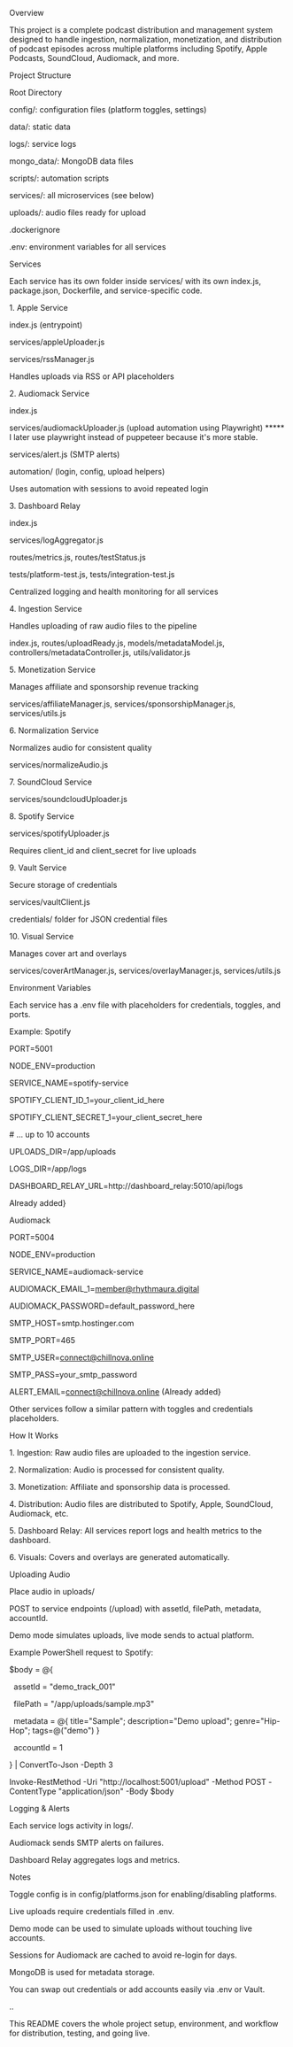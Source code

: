 Overview



This project is a complete podcast distribution and management system designed to handle ingestion, normalization, monetization, and distribution of podcast episodes across multiple platforms including Spotify, Apple Podcasts, SoundCloud, Audiomack, and more.



Project Structure



Root Directory



config/: configuration files (platform toggles, settings)



data/: static data



logs/: service logs



mongo\_data/: MongoDB data files



scripts/: automation scripts



services/: all microservices (see below)



uploads/: audio files ready for upload



.dockerignore



.env: environment variables for all services





Services



Each service has its own folder inside services/ with its own index.js, package.json, Dockerfile, and service-specific code.



1\. Apple Service



index.js (entrypoint)



services/appleUploader.js



services/rssManager.js



Handles uploads via RSS or API placeholders





2\. Audiomack Service



index.js



services/audiomackUploader.js (upload automation using Playwright) \*\*\*\*\* I later use playwright instead of puppeteer because it's more stable. 



services/alert.js (SMTP alerts)



automation/ (login, config, upload helpers)



Uses automation with sessions to avoid repeated login





3\. Dashboard Relay



index.js



services/logAggregator.js



routes/metrics.js, routes/testStatus.js



tests/platform-test.js, tests/integration-test.js



Centralized logging and health monitoring for all services





4\. Ingestion Service



Handles uploading of raw audio files to the pipeline



index.js, routes/uploadReady.js, models/metadataModel.js, controllers/metadataController.js, utils/validator.js





5\. Monetization Service



Manages affiliate and sponsorship revenue tracking



services/affiliateManager.js, services/sponsorshipManager.js, services/utils.js





6\. Normalization Service



Normalizes audio for consistent quality



services/normalizeAudio.js





7\. SoundCloud Service



services/soundcloudUploader.js





8\. Spotify Service



services/spotifyUploader.js



Requires client\_id and client\_secret for live uploads





9\. Vault Service



Secure storage of credentials



services/vaultClient.js



credentials/ folder for JSON credential files





10\. Visual Service



Manages cover art and overlays



services/coverArtManager.js, services/overlayManager.js, services/utils.js





Environment Variables



Each service has a .env file with placeholders for credentials, toggles, and ports.



Example: Spotify



PORT=5001

NODE\_ENV=production

SERVICE\_NAME=spotify-service

SPOTIFY\_CLIENT\_ID\_1=your\_client\_id\_here

SPOTIFY\_CLIENT\_SECRET\_1=your\_client\_secret\_here

\# ... up to 10 accounts

UPLOADS\_DIR=/app/uploads

LOGS\_DIR=/app/logs

DASHBOARD\_RELAY\_URL=http://dashboard\_relay:5010/api/logs

Already added}

Audiomack



PORT=5004

NODE\_ENV=production

SERVICE\_NAME=audiomack-service

AUDIOMACK\_EMAIL\_1=member@rhythmaura.digital

AUDIOMACK\_PASSWORD=default\_password\_here

SMTP\_HOST=smtp.hostinger.com

SMTP\_PORT=465

SMTP\_USER=connect@chillnova.online

SMTP\_PASS=your\_smtp\_password

ALERT\_EMAIL=connect@chillnova.online
(Already added}



Other services follow a similar pattern with toggles and credentials placeholders.



How It Works



1\. Ingestion: Raw audio files are uploaded to the ingestion service.





2\. Normalization: Audio is processed for consistent quality.





3\. Monetization: Affiliate and sponsorship data is processed.





4\. Distribution: Audio files are distributed to Spotify, Apple, SoundCloud, Audiomack, etc.





5\. Dashboard Relay: All services report logs and health metrics to the dashboard.





6\. Visuals: Covers and overlays are generated automatically.







Uploading Audio



Place audio in uploads/



POST to service endpoints (/upload) with assetId, filePath, metadata, accountId.



Demo mode simulates uploads, live mode sends to actual platform.





Example PowerShell request to Spotify:



$body = @{

&nbsp;   assetId  = "demo\_track\_001"

&nbsp;   filePath = "/app/uploads/sample.mp3"

&nbsp;   metadata = @{ title="Sample"; description="Demo upload"; genre="Hip-Hop"; tags=@("demo") }

&nbsp;   accountId = 1

} | ConvertTo-Json -Depth 3

Invoke-RestMethod -Uri "http://localhost:5001/upload" -Method POST -ContentType "application/json" -Body $body



Logging \& Alerts



Each service logs activity in logs/.



Audiomack sends SMTP alerts on failures.



Dashboard Relay aggregates logs and metrics.





Notes



Toggle config is in config/platforms.json for enabling/disabling platforms.



Live uploads require credentials filled in .env.



Demo mode can be used to simulate uploads without touching live accounts.



Sessions for Audiomack are cached to avoid re-login for days.



MongoDB is used for metadata storage.



You can swap out credentials or add accounts easily via .env or Vault.



..



This README covers the whole project setup, environment, and workflow for distribution, testing, and going live.





